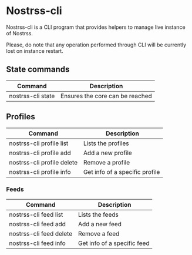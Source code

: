 # Nostrss-cli

Nostrss-cli is a CLI program that provides helpers to manage live instance of Nostrss.

Please, do note that any operation performed through CLI will be currently lost on instance restart. 

## State commands

| Command | Description |
|-|-|
| nostrss-cli state | Ensures the core can be reached | 


## Profiles

| Command | Description | 
|-|-|
| nostrss-cli profile list | Lists the profiles |
| nostrss-cli profile add | Add a new profile | 
| nostrss-cli profile delete | Remove a profile | 
| nostrss-cli profile info | Get info of a specific profile | 

### Feeds

| Command | Description | 
|-|-|
| nostrss-cli feed list | Lists the feeds |
| nostrss-cli feed add | Add a new feed  | 
| nostrss-cli feed delete | Remove a feed | 
| nostrss-cli feed info | Get info of a specific feed | 
